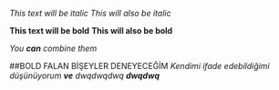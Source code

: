 *This text will be italic*
_This will also be italic_

**This text will be bold**
__This will also be bold__

_You **can** combine them_

##BOLD FALAN BİŞEYLER DENEYECEĞİM
_Kendimi ifade edebildiğimi düşünüyorum **ve** dwqdwqdwq_
**_dwqdwq_**
